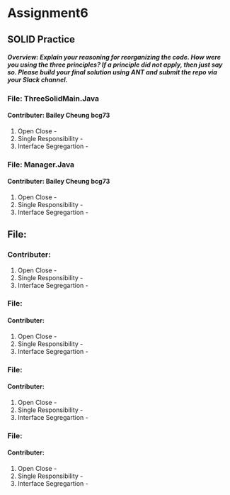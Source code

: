 # Assignment6
## SOLID Practice

##### Overview: Explain your reasoning for reorganizing the code. How were you using the three principles? If a principle did not apply, then just say so. Please build your final solution using ANT and submit the repo via your Slack channel. 

### File: ThreeSolidMain.Java
#### Contributer: Bailey Cheung bcg73
1. Open Close - 
2. Single Responsibility - 
3. Interface Segregartion - 

### File: Manager.Java
#### Contributer: Bailey Cheung bcg73
1. Open Close - 
2. Single Responsibility - 
3. Interface Segregartion - 

## File: 
### Contributer:
1. Open Close - 
2. Single Responsibility - 
3. Interface Segregartion - 

### File: 
#### Contributer:
1. Open Close - 
2. Single Responsibility - 
3. Interface Segregartion - 

### File: 
#### Contributer:
1. Open Close - 
2. Single Responsibility - 
3. Interface Segregartion - 

### File: 
#### Contributer:
1. Open Close - 
2. Single Responsibility - 
3. Interface Segregartion - 
